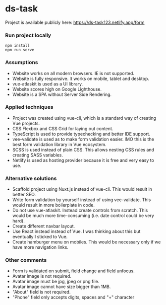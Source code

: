 # ds-task

Project is available publicly here: https://ds-task123.netlify.app/form

### Run project locally
```
npm install
npm run serve
```

### Assumptions
- Website works on all modern browsers. IE is not supported.
- Website is fully responsive. It works on mobile, tablet and desktop.
- vue-atlaskit is used as a UI library.
- Website scores high on Google Lighthouse.
- Website is a SPA without Server Side Rendering.

### Applied techniques
- Project was created using vue-cli, which is a standard way of creating Vue projects.
- CSS Flexbox and CSS Grid for laying out content.
- TypeScript is used to provide typechecking and better IDE support.
- vee-validate is used as to make form validation easier. IMO this is the best form validation library in Vue ecosystem.
- SCSS is used instead of plain CSS. This allows nesting CSS rules and creating SASS variables.
- Netlify is used as hosting provider because it is free and very easy to use.

### Alternative solutions
- Scaffold project using Nuxt.js instead of vue-cli. This would result in better SEO.
- Write form validation by yourself instead of using vee-validate. This would result in more boilerplate in code.
- Do not use vue-atlaskit. Instead create controls from scratch. This would be much more time-consuming (i.e. date control could be very hard).
- Create different navbar layout.
- Use React instead instead of Vue. I was thinking about this but eventually I sticked to Vue.
- Create hamburger menu on mobiles. This would be necessary only if we have more navigation links.

### Other comments
- Form is validated on submit, field change and field unfocus.
- Avatar image is not required.
- Avatar image must be jpg, jpeg or png file.
- Avatar image cannot have size bigger than 1MB.
- "About" field is not required.
- "Phone" field only accepts digits, spaces and "+" character
